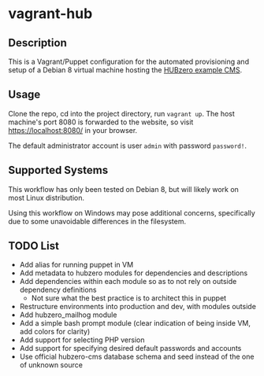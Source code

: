 # vagrant-hub

## Description
This is a Vagrant/Puppet configuration for the automated provisioning and
setup of a Debian 8 virtual machine hosting the 
[HUBzero example CMS](https://github.com/hubzero/hubzero-cms).

## Usage
Clone the repo, cd into the project directory, run `vagrant up`. The host 
machine's port 8080 is forwarded to the website, so visit 
[https://localhost:8080/](https://localhost:8080/) in your browser.

The default administrator account is user `admin` with password `password!`.

## Supported Systems
This workflow has only been tested on Debian 8, but will likely work on most Linux distribution.

Using this workflow on Windows may pose additional concerns, specifically due to some 
unavoidable differences in the filesystem.

## TODO List
* Add alias for running puppet in VM
* Add metadata to hubzero modules for dependencies and descriptions
* Add dependencies within each module so as to not rely on outside dependency definitions
    * Not sure what the best practice is to architect this in puppet
* Restructure environments into production and dev, with modules outside
* Add hubzero_mailhog module
* Add a simple bash prompt module (clear indication of being inside VM, add colors for clarity)
* Add support for selecting PHP version
* Add support for specifying desired default passwords and accounts
* Use official hubzero-cms database schema and seed instead of the one of unknown source